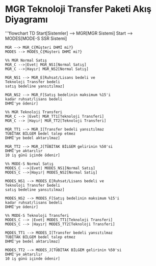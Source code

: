 # MGR Teknoloji Transfer Paketi Akış Diyagramı
'''flowchart TD
    Start[Sistemler] --> MGR[MGR Sistemi]
    Start --> MODES[MODE-S SSR Sistemi]
    
    MGR --> MGR_C{Müşteri DHMİ mi?}
    MODES --> MODES_C{Müşteri DHMİ mi?}
    
    %% MGR Normal Satış
    MGR_C -->|Evet| MGR_NS1[Normal Satış]
    MGR_C -->|Hayır| MGR_NS2[Normal Satış]
    
    MGR_NS1 --> MGR_E[Ruhsat/Lisans bedeli ve
    Teknoloji Transfer bedeli
    satış bedeline yansıtılmaz]
    
    MGR_NS2 --> MGR_F[Satış bedelinin maksimum %15'i
    kadar ruhsat/lisans bedeli
    DHMİ'ye ödenir]
    
    %% MGR Teknoloji Transferi
    MGR_C --> |Evet| MGR_TT1[Teknoloji Transferi]
    MGR_C --> |Hayır| MGR_TT2[Teknoloji Transferi]
    
    MGR_TT1 --> MGR_I[Transfer bedeli yansıtılmaz 
    TÜBİTAK BİLGEM bedel talep etmez 
    DHMİ'ye bedel aktarılmaz]
    
    MGR_TT2 --> MGR_J[TÜBİTAK BİLGEM gelirinin %50'si
    DHMİ'ye aktarılır
    10 iş günü içinde ödenir]

    %% MODE-S Normal Satış
    MODES_C -->|Evet| MODES_NS1[Normal Satış]
    MODES_C -->|Hayır| MODES_NS2[Normal Satış]
    
    MODES_NS1 --> MODES_E[Ruhsat/Lisans bedeli ve
    Teknoloji Transfer bedeli
    satış bedeline yansıtılmaz]
    
    MODES_NS2 --> MODES_F[Satış bedelinin maksimum %15'i
    kadar ruhsat/lisans bedeli
    DHMİ'ye ödenir]
    
    %% MODE-S Teknoloji Transferi
    MODES_C --> |Evet| MODES_TT1[Teknoloji Transferi]
    MODES_C --> |Hayır| MODES_TT2[Teknoloji Transferi]
    
    MODES_TT1 --> MODES_I[Transfer bedeli yansıtılmaz
    TÜBİTAK BİLGEM bedel talep etmez
    DHMİ'ye bedel aktarılmaz]
    
    MODES_TT2 --> MODES_J[TÜBİTAK BİLGEM gelirinin %50'si
    DHMİ'ye aktarılır
    10 iş günü içinde ödenir]


